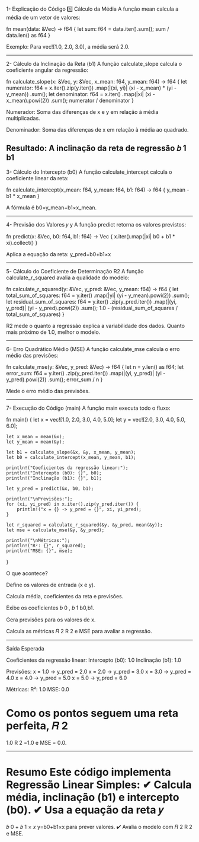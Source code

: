 1- Explicação do Código
1️⃣ Cálculo da Média
A função mean calcula a média de um vetor de valores:

fn mean(data: &Vec<f64>) -> f64 {
    let sum: f64 = data.iter().sum();
    sum / data.len() as f64
}

Exemplo: Para vec![1.0, 2.0, 3.0], a média será 2.0.

------------------------------------------------------------------------------------------------


2- Cálculo da Inclinação da Reta (b1)
A função calculate_slope calcula o coeficiente angular da regressão:

fn calculate_slope(x: &Vec<f64>, y: &Vec<f64>, x_mean: f64, y_mean: f64) -> f64 {
    let numerator: f64 = x.iter().zip(y.iter())
        .map(|(xi, yi)| (xi - x_mean) * (yi - y_mean))
        .sum();
    let denominator: f64 = x.iter()
        .map(|xi| (xi - x_mean).powi(2))
        .sum();
    numerator / denominator
}

 Numerador: Soma das diferenças de x e y em relação à média multiplicadas.

 Denominador: Soma das diferenças de x em relação à média ao quadrado.

 Resultado: A inclinação da reta de regressão 
𝑏
1
b1
------------------------------------------------------------------------------------------------
3- Cálculo do Intercepto (b0)
A função calculate_intercept calcula o coeficiente linear da reta:

fn calculate_intercept(x_mean: f64, y_mean: f64, b1: f64) -> f64 {
    y_mean - b1 * x_mean
}

A fórmula é b0=y_mean−b1×x_mean.

------------------------------------------------------------------------------------------------
4- Previsão dos Valores 
𝑦
y
A função predict retorna os valores previstos:

fn predict(x: &Vec<f64>, b0: f64, b1: f64) -> Vec<f64> {
    x.iter().map(|xi| b0 + b1 * xi).collect()
}

Aplica a equação da reta: y_pred=b0+b1×x

------------------------------------------------------------------------------------------------
5- Cálculo do Coeficiente de Determinação R2
A função calculate_r_squared avalia a qualidade do modelo:

fn calculate_r_squared(y: &Vec<f64>, y_pred: &Vec<f64>, y_mean: f64) -> f64 {
    let total_sum_of_squares: f64 = y.iter()
        .map(|yi| (yi - y_mean).powi(2))
        .sum();
    let residual_sum_of_squares: f64 = y.iter()
        .zip(y_pred.iter())
        .map(|(yi, y_pred)| (yi - y_pred).powi(2))
        .sum();
    1.0 - (residual_sum_of_squares / total_sum_of_squares)
}

R2 mede o quanto a regressão explica a variabilidade dos dados.
 Quanto mais próximo de 1.0, melhor o modelo.

------------------------------------------------------------------------------------------------
6- Erro Quadrático Médio (MSE)
A função calculate_mse calcula o erro médio das previsões:

fn calculate_mse(y: &Vec<f64>, y_pred: &Vec<f64>) -> f64 {
    let n = y.len() as f64;
    let error_sum: f64 = y.iter()
        .zip(y_pred.iter())
        .map(|(yi, y_pred)| (yi - y_pred).powi(2))
        .sum();
    error_sum / n
}

Mede o erro médio das previsões.

------------------------------------------------------------------------------------------------
7- Execução do Código (main)
A função main executa todo o fluxo:

fn main() {
    let x = vec![1.0, 2.0, 3.0, 4.0, 5.0];
    let y = vec![2.0, 3.0, 4.0, 5.0, 6.0];

    let x_mean = mean(&x);
    let y_mean = mean(&y);

    let b1 = calculate_slope(&x, &y, x_mean, y_mean);
    let b0 = calculate_intercept(x_mean, y_mean, b1);

    println!("Coeficientes da regressão linear:");
    println!("Intercepto (b0): {}", b0);
    println!("Inclinação (b1): {}", b1);

    let y_pred = predict(&x, b0, b1);
    
    println!("\nPrevisões:");
    for (xi, yi_pred) in x.iter().zip(y_pred.iter()) {
        println!("x = {} -> y_pred = {}", xi, yi_pred);
    }

    let r_squared = calculate_r_squared(&y, &y_pred, mean(&y));
    let mse = calculate_mse(&y, &y_pred);

    println!("\nMétricas:");
    println!("R²: {}", r_squared);
    println!("MSE: {}", mse);
}

O que acontece?

Define os valores de entrada (x e y).

Calcula média, coeficientes da reta e previsões.

Exibe os coeficientes 
𝑏
0
,
𝑏
1
b0,b1.

Gera previsões para os valores de x.

Calcula as métricas 
𝑅
2
R 
2
  e MSE para avaliar a regressão.

------------------------------------------------------------------------------------------------
Saída Esperada

Coeficientes da regressão linear:
Intercepto (b0): 1.0
Inclinação (b1): 1.0

Previsões:
x = 1.0 -> y_pred = 2.0
x = 2.0 -> y_pred = 3.0
x = 3.0 -> y_pred = 4.0
x = 4.0 -> y_pred = 5.0
x = 5.0 -> y_pred = 6.0

Métricas:
R²: 1.0
MSE: 0.0

 Como os pontos seguem uma reta perfeita, 
𝑅
2
=
1.0
R 
2
 =1.0 e MSE = 0.0.

------------------------------------------------------------------------------------------------
Resumo
Este código implementa Regressão Linear Simples: ✔ Calcula média, inclinação (b1) e intercepto (b0).
✔ Usa a equação da reta 
𝑦
=
𝑏
0
+
𝑏
1
×
𝑥
y=b0+b1×x para prever valores.
✔ Avalia o modelo com 
𝑅
2
R 
2
  e MSE.


